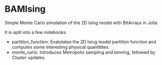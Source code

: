 # BAMIsing
Simple Monte Carlo simulation of the 2D Ising model with BitArrays in Julia

It is split into a few notebooks:
* partition_function: Evalutates the 2D Ising model partition function and computes some interesting physical quantitites.
* monte_carlo: Introduces Metropolis sampling and binning, followed by Cluster updates.
